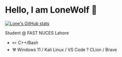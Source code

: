 # Hello, I am LoneWolf :wave:

[![Lone's GitHub stats](https://github-readme-stats.vercel.app/api?username=lw-lonewolf)](https://github.com/anuraghazra/github-readme-stats)


Student @ FAST NUCES Lahore
- :pencil2: C++/Bash
- :hammer_and_pick: Windows 11 / Kali Linux / VS Code ? CLion / Brave

